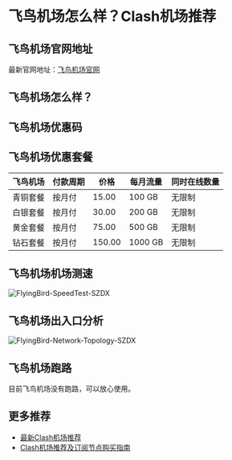 # 飞鸟机场怎么样？Clash机场推荐

## 飞鸟机场官网地址
最新官网地址：[飞鸟机场官网](https://cf.affxc.com/flyingbird/)

## 飞鸟机场怎么样？


## 飞鸟机场优惠码


## 飞鸟机场优惠套餐

| 飞鸟机场 | 付款周期 | 价格     | 每月流量    | 同时在线数量 |
|------|------|--------|---------|--------|
| 青铜套餐 | 按月付  | 15.00  | 100 GB  | 无限制    |
| 白银套餐 | 按月付  | 30.00  | 200 GB  | 无限制    |
| 黄金套餐 | 按月付  | 75.00  | 500 GB  | 无限制    |
| 钻石套餐 | 按月付  | 150.00 | 1000 GB | 无限制    |

## 飞鸟机场机场测速

![FlyingBird-SpeedTest-SZDX](https://github.com/clashfan/flyingbird/assets/156937986/33529f7b-483b-431d-b7f1-aed151069972)

## 飞鸟机场出入口分析

![FlyingBird-Network-Topology-SZDX](https://github.com/clashfan/flyingbird/assets/156937986/2f0c3ae6-1d96-4ebd-ab4f-4e16bd75bd2e)

## 飞鸟机场跑路
目前飞鸟机场没有跑路，可以放心使用。

## 更多推荐
 - [最新Clash机场推荐](https://github.com/clashfan/jichangtuijian)
 - [Clash机场推荐及订阅节点购买指南](https://clashfan.com/?utm_source=github&utm_medium=clashfan-details)
